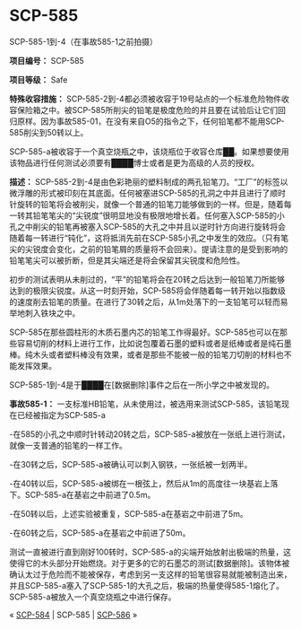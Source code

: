# SCP-585
                        




SCP-585-1到-4（在事故585-1之前拍摄）



**项目编号：** SCP-585

**项目等级：** Safe

**特殊收容措施：** SCP-585-2到-4都必须被收容于19号站点的一个标准危险物件收容保险箱之中。被SCP-585所削尖的铅笔是极度危险的并且要在试验后让它们回归原样。因为事故585-01，在没有来自O5的指令之下，任何铅笔都不能用SCP-585削尖到50转以上。

SCP-585-a被收容于一个真空烧瓶之中，该烧瓶位于收容仓库██。如果想要使用该物品进行任何测试必须要有████博士或者是更为高级的人员的授权。

**描述：** SCP-585-2到-4是由色彩艳丽的塑料制成的两孔铅笔刀。“工厂”的标签以微浮雕的形式被印刻在其底面。任何被塞进SCP-585的孔洞之中并且进行了顺时针旋转的铅笔将会被削尖，就像一个普通的铅笔刀能够做到的一样。但是，随着每一转其铅笔笔尖的“尖锐度”很明显地没有极限地增长着。任何塞入SCP-585的小孔之中削尖的铅笔再被塞入SCP-585的大孔之中并且以逆时针方向进行旋转将会随着每一转进行“钝化”，这将抵消先前在SCP-585小孔之中发生的效应。（只有笔尖的尖锐度会变化，之前的铅笔屑的质量将不会回来）。提请注意的是受到影响的铅笔笔尖可以被折断，但是其尖端还是将会保留其尖锐度和危险性。

初步的测试表明从未削过的，“平”的铅笔将会在20转之后达到一般铅笔刀所能够达到的极限尖锐度。从这一时刻开始，SCP-585将会伴随着每一转开始以指数级的速度削去铅笔的质量。在进行了30转之后，从1m处落下的一支铅笔可以轻而易举地刺入铁块之中。

SCP-585在那些圆柱形的木质石墨内芯的铅笔工作得最好。SCP-585也可以在那些容易切削的材料上进行工作，比如说包覆着石墨的塑料或者是纸棒或者是纯石墨棒。纯木头或者塑料棒没有效果，或者是那些不能被一般的铅笔刀切削的材料也不能发挥效果。

SCP-585-1到-4是于████在[数据删除]事件之后在一所小学之中被发现的。

**事故585-1：** 一支标准HB铅笔，从未使用过，被选用来测试SCP-585，该铅笔现在已经被指定为SCP-585-a

-在585的小孔之中顺时针转动20转之后，SCP-585-a被放在一张纸上进行测试，就像一支普通的铅笔的一样工作。

-在30转之后，SCP-585-a被确认可以刺入钢铁，一张纸被一划两半。

-在40转以后，SCP-585-a被绑在一根弦上，然后从1m的高度往一块基岩上落下。SCP-585-a在基岩之中前进了0.5m。

-在50转以后，上述实验被重复，SCP-585-a在基岩之中前进了5m。

-在60转之后，SCP-585-a在基岩之中前进了50m。

测试一直被进行直到刚好100转时，SCP-585-a的尖端开始放射出极端的热量，这使得它的木头部分开始燃烧。对于更多的它的石墨芯的测试[数据删除]。该物体被确认太过于危险而不能被保存，考虑到另一支这样的铅笔很容易就能被制造出来，并且SCP-585-a塞入了SCP-585-1的大孔之后，极端的热量使得585-1熔化了。SCP-585-a被放入一个真空烧瓶之中进行保存。



« [SCP-584](/scp-584) | SCP-585 | [SCP-586](/scp-586) »





                    